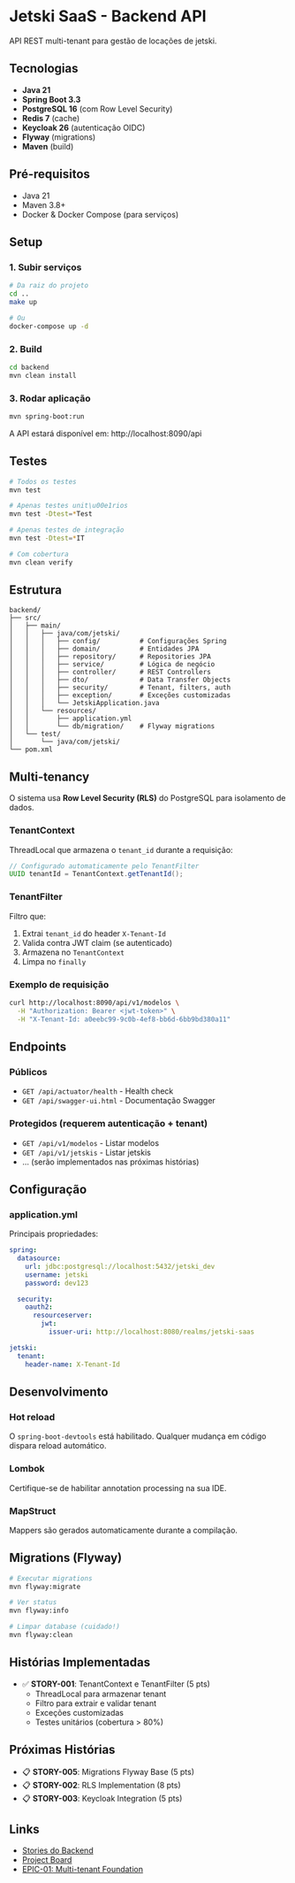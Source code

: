 # Jetski SaaS - Backend API

API REST multi-tenant para gestão de locações de jetski.

## Tecnologias

- **Java 21**
- **Spring Boot 3.3**
- **PostgreSQL 16** (com Row Level Security)
- **Redis 7** (cache)
- **Keycloak 26** (autenticação OIDC)
- **Flyway** (migrations)
- **Maven** (build)

## Pré-requisitos

- Java 21
- Maven 3.8+
- Docker & Docker Compose (para serviços)

## Setup

### 1. Subir serviços

```bash
# Da raiz do projeto
cd ..
make up

# Ou
docker-compose up -d
```

### 2. Build

```bash
cd backend
mvn clean install
```

### 3. Rodar aplicação

```bash
mvn spring-boot:run
```

A API estará disponível em: http://localhost:8090/api

## Testes

```bash
# Todos os testes
mvn test

# Apenas testes unit\u00e1rios
mvn test -Dtest=*Test

# Apenas testes de integração
mvn test -Dtest=*IT

# Com cobertura
mvn clean verify
```

## Estrutura

```
backend/
├── src/
│   ├── main/
│   │   ├── java/com/jetski/
│   │   │   ├── config/          # Configurações Spring
│   │   │   ├── domain/          # Entidades JPA
│   │   │   ├── repository/      # Repositories JPA
│   │   │   ├── service/         # Lógica de negócio
│   │   │   ├── controller/      # REST Controllers
│   │   │   ├── dto/             # Data Transfer Objects
│   │   │   ├── security/        # Tenant, filters, auth
│   │   │   ├── exception/       # Exceções customizadas
│   │   │   └── JetskiApplication.java
│   │   └── resources/
│   │       ├── application.yml
│   │       └── db/migration/    # Flyway migrations
│   └── test/
│       └── java/com/jetski/
└── pom.xml
```

## Multi-tenancy

O sistema usa **Row Level Security (RLS)** do PostgreSQL para isolamento de dados.

### TenantContext

ThreadLocal que armazena o `tenant_id` durante a requisição:

```java
// Configurado automaticamente pelo TenantFilter
UUID tenantId = TenantContext.getTenantId();
```

### TenantFilter

Filtro que:
1. Extrai `tenant_id` do header `X-Tenant-Id`
2. Valida contra JWT claim (se autenticado)
3. Armazena no `TenantContext`
4. Limpa no `finally`

### Exemplo de requisição

```bash
curl http://localhost:8090/api/v1/modelos \
  -H "Authorization: Bearer <jwt-token>" \
  -H "X-Tenant-Id: a0eebc99-9c0b-4ef8-bb6d-6bb9bd380a11"
```

## Endpoints

### Públicos

- `GET /api/actuator/health` - Health check
- `GET /api/swagger-ui.html` - Documentação Swagger

### Protegidos (requerem autenticação + tenant)

- `GET /api/v1/modelos` - Listar modelos
- `GET /api/v1/jetskis` - Listar jetskis
- ... (serão implementados nas próximas histórias)

## Configuração

### application.yml

Principais propriedades:

```yaml
spring:
  datasource:
    url: jdbc:postgresql://localhost:5432/jetski_dev
    username: jetski
    password: dev123

  security:
    oauth2:
      resourceserver:
        jwt:
          issuer-uri: http://localhost:8080/realms/jetski-saas

jetski:
  tenant:
    header-name: X-Tenant-Id
```

## Desenvolvimento

### Hot reload

O `spring-boot-devtools` está habilitado. Qualquer mudança em código dispara reload automático.

### Lombok

Certifique-se de habilitar annotation processing na sua IDE.

### MapStruct

Mappers são gerados automaticamente durante a compilação.

## Migrations (Flyway)

```bash
# Executar migrations
mvn flyway:migrate

# Ver status
mvn flyway:info

# Limpar database (cuidado!)
mvn flyway:clean
```

## Histórias Implementadas

- ✅ **STORY-001**: TenantContext e TenantFilter (5 pts)
  - ThreadLocal para armazenar tenant
  - Filtro para extrair e validar tenant
  - Exceções customizadas
  - Testes unitários (cobertura > 80%)

## Próximas Histórias

- 📋 **STORY-005**: Migrations Flyway Base (5 pts)
- 📋 **STORY-002**: RLS Implementation (8 pts)
- 📋 **STORY-003**: Keycloak Integration (5 pts)

## Links

- [Stories do Backend](./stories/README.md)
- [Project Board](../stories/project-board.md)
- [EPIC-01: Multi-tenant Foundation](../stories/epics/epic-01-multi-tenant-foundation.md)
